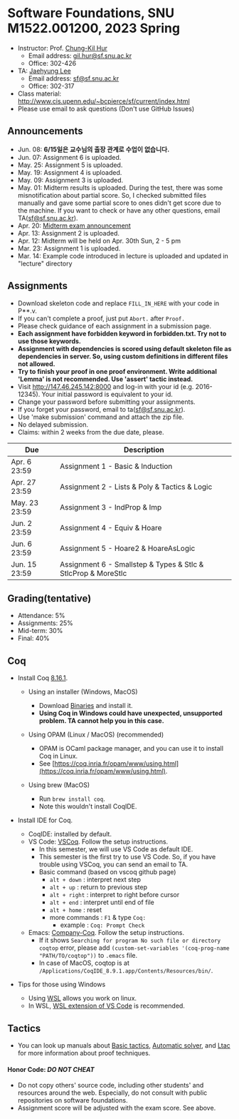# Software Foundations, SNU M1522.001200, 2023 Spring

- Instructor: Prof. [Chung-Kil Hur](http://sf.snu.ac.kr/gil.hur)
    + Email address: gil.hur@sf.snu.ac.kr
    + Office: 302-426
- TA: [Jaehyung Lee](http://sf.snu.ac.kr/jaehyung.lee)
    + Email address: sf@sf.snu.ac.kr
    + Office: 302-317
- Class material: http://www.cis.upenn.edu/~bcpierce/sf/current/index.html
- Please use email to ask questions (Don't use GitHub Issues)

## Announcements
- Jun. 08: **6/15일은 교수님의 출장 관계로 수업이 없습니다.**
- Jun. 07: Assignment 6 is uploaded.
- May. 25: Assignment 5 is uploaded.
- May. 19: Assignment 4 is uploaded.
- May. 09: Assignment 3 is uploaded.
- May. 01: Midterm results is uploaded. During the test, there was some misnotification about partial score. So, I checked submitted files manually and gave some partial score to ones didn't get score due to the machine. If you want to check or have any other questions, email TA(sf@sf.snu.ac.kr).
- Apr. 20: [Midterm exam announcement](https://github.com/snu-sf-class/sf202301/blob/main/MidtermInstruction.md)
- Apr. 13: Assignment 2 is uploaded.
- Apr. 12: Midterm will be held on Apr. 30th Sun, 2 - 5 pm
- Mar. 23: Assignment 1 is uploaded.
- Mar. 14: Example code introduced in lecture is uploaded and updated in "lecture" directory

## Assignments

- Download skeleton code and replace `FILL_IN_HERE` with your code in P**.v.
- If you can't complete a proof, just put `Abort.` after `Proof.`
- Please check guidance of each assignment in a submission page.
- **Each assignment have forbidden keyword in forbidden.txt. Try not to use those keywords.**
- **Assignment with dependencies is scored using default skeleton file as dependencies in server. So, using custom definitions in different files not allowed.**
- **Try to finish your proof in one proof environment. Write additional 'Lemma' is not recommended. Use 'assert' tactic instead.**
- Visit http://147.46.245.142:8000 and log-in with your id (e.g. 2016-12345). Your initial password is equivalent to your id.
- Change your password before submitting your assignments.
- If you forget your password, email to ta(sf@sf.snu.ac.kr).
- Use 'make submission' command and attach the zip file.
- No delayed submission.
- Claims: within 2 weeks from the due date, please.

| Due        	 | Description                   	 	 	 	 	 	 	 	 	 	 	 	 	 	    |
|------------	 |---------------------------------------------------------------------------------------
| Apr. 6 23:59   | Assignment 1 - Basic & Induction 	 	 	 	 	 	 	 	 	 	 	 	 	 	|
| Apr. 27 23:59  | Assignment 2 - Lists & Poly & Tactics & Logic	 	 	 	 	 	 	 	 	 	 	|
| May. 23 23:59  | Assignment 3 - IndProp & Imp	 	 	 	 	 	 	 	 	                     	 	|
| Jun. 2 23:59   | Assignment 4 - Equiv & Hoare	 	 	 	 	 	 	 	 	                     	 	|
| Jun. 6 23:59   | Assignment 5 - Hoare2 & HoareAsLogic	 	 	 	 	 	 	 	 	                    |
| Jun. 15 23:59  | Assignment 6 - Smallstep & Types & Stlc & StlcProp & MoreStlc	 	 	 	 	 	 	|

## Grading(tentative)
- Attendance: 5%
- Assignments: 25%
- Mid-term: 30%
- Final: 40%

## Coq

- Install Coq [8.16.1](https://coq.inria.fr).
    + Using an installer (Windows, MacOS)
        * Download [Binaries](https://coq.inria.fr/download) and install it.
        * **Using Coq in Windows could have unexpected, unsupported problem. TA cannot help you in this case.**

    + Using OPAM (Linux / MacOS) (recommended)
        * OPAM is OCaml package manager, and you can use it to install Coq in Linux.
        * See [https://coq.inria.fr/opam/www/using.html](https://coq.inria.fr/opam/www/using.html).

    + Using brew (MacOS)
        * Run `brew install coq`.
        * Note this wouldn't install CoqIDE.

- Install IDE for Coq.
    + CoqIDE: installed by default.
    + VS Code: [VSCoq](https://github.com/coq-community/vscoq/tree/vscoq1). Follow the setup instructions.
        * In this semester, we will use VS Code as default IDE.
        * This semester is the first try to use VS Code. So, if you have trouble using VSCoq, you can send an email to TA.
        * Basic command (based on vscoq github page)
            * ```alt + down``` : interpret next step
            * ```alt + up``` : return to previous step
            * ```alt + right``` : interpret to right before cursor
            * ```alt + end``` : interpret until end of file
            * ```alt + home``` : reset
            * more commands : ```F1``` & type ```Coq:```
                * example : ```Coq: Prompt Check```
    + Emacs: [Company-Coq](https://github.com/cpitclaudel/company-coq). Follow the setup instructions.
        * If it shows `Searching for program No such file or directory coqtop` error, please add `(custom-set-variables '(coq-prog-name "PATH/TO/coqtop"))` to `.emacs` file.
        * In case of MacOS, coqtop is at `/Applications/CoqIDE_8.9.1.app/Contents/Resources/bin/`.
        
- Tips for those using Windows
    + Using [WSL](https://learn.microsoft.com/ko-kr/windows/wsl/install) allows you work on linux.
    + In WSL, [WSL extension of VS Code](https://learn.microsoft.com/ko-kr/windows/wsl/tutorials/wsl-vscode) is recommended.

## Tactics

- You can look up manuals about [Basic tactics](https://coq.inria.fr/distrib/current/refman/proofs/writing-proofs/index.html), [Automatic solver](https://coq.inria.fr/refman/proofs/automatic-tactics/index.html), and [Ltac](https://coq.inria.fr/refman/proof-engine/ltac.html) for more information about proof techniques.

#### Honor Code: *DO NOT CHEAT*
- Do not copy others' source code, including other students' and resources around the web. Especially, do not consult with public repositories on software foundations.
- Assignment score will be adjusted with the exam score. See above.
